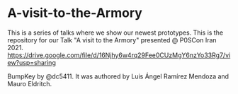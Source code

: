 # A-visit-to-the-Armory
This is a series of talks where we show our newest prototypes.
This is the repository for our Talk "A visit to the Armory" presented @ P0SCon Iran 2021.
https://drive.google.com/file/d/16Njhy6w4rq29Fee0CUzMgY6nzYo33Rg7/view?usp=sharing

BumpKey by @dc5411. It was authored by Luis Ángel Ramírez Mendoza and Mauro Eldritch.
